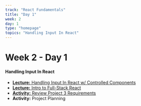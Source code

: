 ```yaml
---
track: "React Fundamentals"
title: "Day 1"
week: 2
day: 1
type: "homepage"
topics: "Handling Input In React"
---
```



# Week 2 - Day 1 

#### Handling Input In React
- [**Lecture:** Handling Input In React w/ Controlled Components](/react-fundamentals/week-2/day-1/lecture-materials/handling-input-in-react/)
- [**Lecture:** Intro to Full-Stack React](/react-fundamentals/week-2/day-1/lecture-materials/full-stack-react)
- [**Activity:** Review Project 3 Requirements](/unit-projects/unit-three-project-requirements)
- **Activity:** Project Planning


<!-- 

<hr>

#### Lesson Recordings

- [**Handling Input In React**]()
- [**Intro to Ful-Stack React**]()

-->
